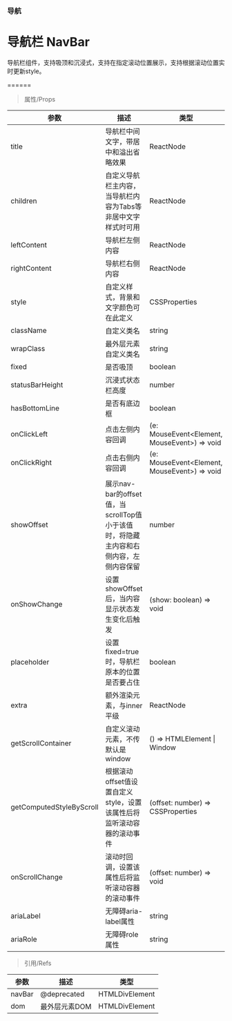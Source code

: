### 导航

# 导航栏 NavBar

导航栏组件，支持吸顶和沉浸式，支持在指定滚动位置展示，支持根据滚动位置实时更新style。

======

> 属性/Props

|参数|描述|类型|默认值|
|----------|-------------|------|------|
|title|导航栏中间文字，带居中和溢出省略效果|ReactNode|-|
|children|自定义导航栏主内容，当导航栏内容为Tabs等非居中文字样式时可用|ReactNode|-|
|leftContent|导航栏左侧内容|ReactNode|返回按钮|
|rightContent|导航栏右侧内容|ReactNode|-|
|style|自定义样式，背景和文字颜色可在此定义|CSSProperties|-|
|className|自定义类名|string|-|
|wrapClass|最外层元素自定义类名|string|-|
|fixed|是否吸顶|boolean|-|
|statusBarHeight|沉浸式状态栏高度|number|0|
|hasBottomLine|是否有底边框|boolean|true|
|onClickLeft|点击左侧内容回调|(e: MouseEvent\<Element, MouseEvent\>) =\> void|-|
|onClickRight|点击右侧内容回调|(e: MouseEvent\<Element, MouseEvent\>) =\> void|-|
|showOffset|展示nav\-bar的offset值，当scrollTop值小于该值时，将隐藏主内容和右侧内容，左侧内容保留|number|0|
|onShowChange|设置showOffset后，当内容显示状态发生变化后触发|(show: boolean) =\> void|-|
|placeholder|设置fixed=true时，导航栏原本的位置是否要占住|boolean|true|
|extra|额外渲染元素，与inner平级|ReactNode|-|
|getScrollContainer|自定义滚动元素，不传默认是window|() =\> HTMLElement \| Window|-|
|getComputedStyleByScroll|根据滚动offset值设置自定义style，设置该属性后将监听滚动容器的滚动事件|(offset: number) =\> CSSProperties|-|
|onScrollChange|滚动时回调，设置该属性后将监听滚动容器的滚动事件|(offset: number) =\> void|-|
|ariaLabel|无障碍aria\-label属性|string|""|
|ariaRole|无障碍role属性|string|"banner"|

> 引用/Refs

|参数|描述|类型|
|----------|-------------|------|
|navBar|@deprecated|HTMLDivElement|
|dom|最外层元素DOM|HTMLDivElement|
